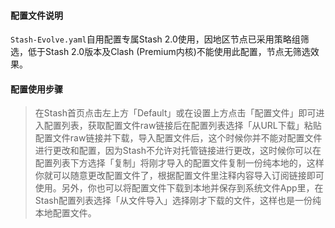 #### 配置文件说明

`Stash-Evolve.yaml`自用配置专属Stash 2.0使用，因地区节点已采用策略组筛选，低于Stash 2.0版本及Clash (Premium内核)不能使用此配置，节点无筛选效果。

#### 配置使用步骤
> 在Stash首页点击左上方「Default」或在设置上方点击「配置文件」即可进入配置列表，获取配置文件raw链接后在配置列表选择「从URL下载」粘贴配置文件raw链接并下载，导入配置文件后，这个时候你并不能对配置文件进行更改和配置，因为Stash不允许对托管链接进行更改，这时候你可以在配置列表下方选择「复制」将刚才导入的配置文件复制一份纯本地的，这样你就可以随意更改配置文件了，根据配置文件里注释内容导入订阅链接即可使用。另外，你也可以将配置文件下载到本地并保存到系统文件App里，在Stash配置列表选择「从文件导入」选择刚才下载的文件，这样也是一份纯本地配置文件。

